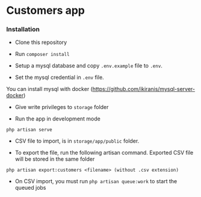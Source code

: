 # Customers app

### Installation

- Clone this repository

- Run ``composer install``

- Setup a mysql database and copy ``.env.example`` file to ``.env``.

- Set the mysql credential in ``.env`` file.

You can install mysql with docker (https://github.com/ikiranis/mysql-server-docker)

- Give write privileges to ``storage`` folder

- Run the app in development mode

```
php artisan serve
```

- CSV file to import, is in ``storage/app/public`` folder.

- To export the file, run the following artisan command. Exported CSV file will be stored in the same folder

```
php artisan export:customers <filename> (without .csv extension)
```

- On CSV import, you must run ``php artisan queue:work`` to start the queued jobs 
